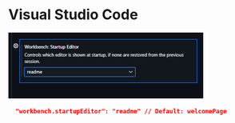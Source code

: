 # Visual Studio Code

![Startup Page](attachments/04-vscode-change-startup-page.png)

```json
  "workbench.startupEditor": "readme" // Default: welcomePage
```